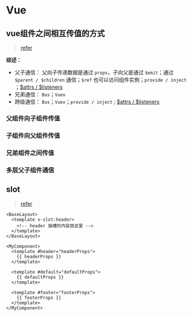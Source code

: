 # Vue

## vue组件之间相互传值的方式

> [refer][props refer]

**综述：**

- 父子通信： 父向子传递数据是通过 `props`，子向父是通过 `$emit`；通过 `$parent / $children` 通信；`$ref` 也可以访问组件实例；`provide / inject`
  ；[$attrs / $listeners]
- 兄弟通信： `Bus`；`Vuex`
- 跨级通信： `Bus`；`Vuex`；`provide / inject` ; [$attrs / $listeners]

### 父组件向子组件传值

### 子组件向父组件传值

### 兄弟组件之间传值

### 多层父子组件通信

## slot

> [refer][slot]

```vue
<BaseLayout>
  <template v-slot:header>
    <!-- header 插槽的内容放这里 -->
  </template>
</BaseLayout>
```

```vue
<MyComponent>
  <template #header="headerProps">
    {{ headerProps }}
  </template>

  <template #default="defaultProps">
    {{ defaultProps }}
  </template>

  <template #footer="footerProps">
    {{ footerProps }}
  </template>
</MyComponent>
```

[props refer]: https://segmentfault.com/a/1190000022700216
[$attrs / $listeners]: https://segmentfault.com/a/1190000022708579
[slot]: https://cn.vuejs.org/guide/components/slots.html#scoped-slots
